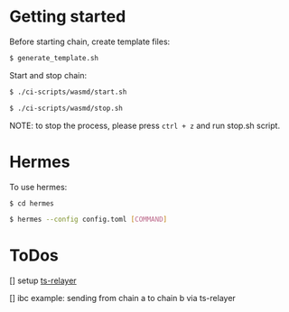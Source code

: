 # Getting started

Before starting chain, create template files:

```bash
$ generate_template.sh
```

Start and stop chain:
```bash
$ ./ci-scripts/wasmd/start.sh

$ ./ci-scripts/wasmd/stop.sh
```

NOTE: to stop the process, please press `ctrl + z` and run stop.sh script.

# Hermes

To use hermes:

```bash
$ cd hermes

$ hermes --config config.toml [COMMAND]
```

# ToDos

[] setup [ts-relayer](https://github.com/confio/ts-relayer)

[] ibc example: sending from chain a to chain b via ts-relayer